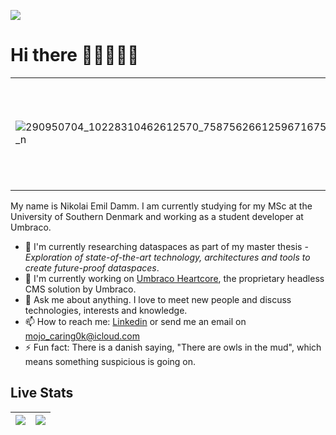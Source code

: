 ![](https://komarev.com/ghpvc/?username=devantler)
  
# Hi there 👨🏻‍💻🤘🏻

<div align="center">
<table>
<tr>
<td rowspan="2">

![290950704_10228310462612570_7587562661259671675_n](https://user-images.githubusercontent.com/26203420/181877114-27092ad5-15cd-4d67-a905-9178f1017543.jpg)

</td>
<td>

```csharp
public class Me {
  public string Name { get; init; } = "Nikolai Emil Damm";
  public string Alias { get; set; } = "devantler";
  public string Job { get; set;} = "Umbraco HQ";
  public string Study { get; set; } = "Software Engineering";
  public FavLang FavLang { get; set; } = FavLang.CSharp;
}
```

</td>
</tr>
<tr>
<td align="center">
<img src="https://github-readme-stats-kezco3t4b-devantler.vercel.app/api?username=devantler&show_icons=true&theme=tokyonight&count_private=true"/>
</td>
</tr>
</table>
</div>

My name is Nikolai Emil Damm. I am currently studying for my MSc at the University of Southern Denmark and working as a student developer at Umbraco. 

- 🌱 I'm currently researching dataspaces as part of my master thesis - _Exploration of state-of-the-art technology, architectures and tools to create future-proof dataspaces_.
- 🔭 I'm currently working on [Umbraco Heartcore](https://umbraco.com/products/umbraco-heartcore/?gclid=Cj0KCQjw_7KXBhCoARIsAPdPTfhg4OKBTmKmZgY4JgfQYExt9jlXrTe8UGy1vAzRZozydhN0m_1mkqcaAp95EALw_wcB), the proprietary headless CMS solution by Umbraco.
- 💬 Ask me about anything. I love to meet new people and discuss technologies, interests and knowledge.
- 📫 How to reach me: [Linkedin](https://www.linkedin.com/in/nikolai-emil-damm-14a786150/) or send me an email on <mojo_caring0k@icloud.com>
- ⚡ Fun fact: There is a danish saying, "There are owls in the mud", which means something suspicious is going on.

## Live Stats

<div align="center">

| <img src="https://github-readme-stats-kezco3t4b-devantler.vercel.app/api/wakatime?username=66c8bc1b-a3bd-4b90-8717-77aec70735d0&theme=dark" />  |  <img align="center" src="https://github-readme-stats-kezco3t4b-devantler.vercel.app/api/top-langs/?username=devantler&theme=dark&langs_count=8&exclude_repo=software-engineering-f22" />  |
| ------------- | ------------- |
  
</div>
